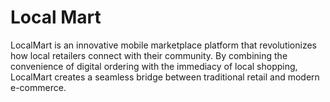 # Local Mart
LocalMart is an innovative mobile marketplace platform that revolutionizes how local retailers connect with their community. By combining the convenience of digital ordering with the immediacy of local shopping, LocalMart creates a seamless bridge between traditional retail and modern e-commerce.
